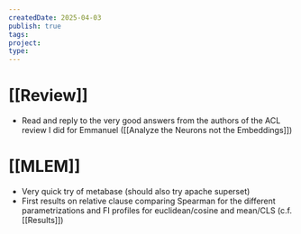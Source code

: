```yaml
---
createdDate: 2025-04-03
publish: true
tags: 
project: 
type:
---
```

# [[Review]]
- Read and reply to the very good answers from the authors of the ACL review I did for Emmanuel ([[Analyze the Neurons not the Embeddings]])

# [[MLEM]]
- Very quick try of metabase (should also try apache superset)
- First results on relative clause comparing Spearman for the different parametrizations and FI profiles for euclidean/cosine and mean/CLS (c.f. [[Results]])